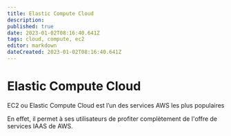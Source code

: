 ```yaml
---
title: Elastic Compute Cloud
description: 
published: true
date: 2023-01-02T08:16:40.641Z
tags: cloud, compute, ec2
editor: markdown
dateCreated: 2023-01-02T08:16:40.641Z
---
```


# Elastic Compute Cloud

EC2 ou Elastic Compute Cloud est l’un des services AWS les plus populaires

En effet, il permet à ses utilisateurs de profiter complètement de l'offre de services IAAS de AWS.

